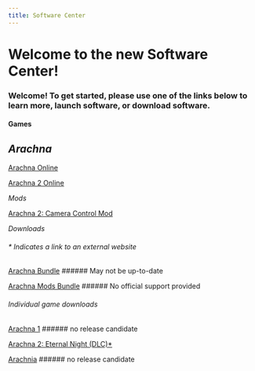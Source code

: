 ```yaml
---
title: Software Center
---
```


# Welcome to the new Software Center!

### Welcome! To get started, please use one of the links below to learn more, launch software, or download software.

#### Games

## *Arachna*

[Arachna Online](https://247086.github.io/software/playable/Arachna.html)

[Arachna 2 Online](https://247086.github.io/software/playable/Arachna2.html)


*Mods*

[Arachna 2: Camera Control Mod](https://247086.github.io/software/playable/A2%20Cam%20Control%20Mod.html)


*Downloads*
###### * Indicates a link to an external website

[Arachna Bundle](https://247086.github.io/software/downloads/Arachna%20Bundle%20Download.zip) ###### May not be up-to-date

[Arachna Mods Bundle](https://247086.github.io/software/downloads/Arachna%20Mod%20Download.zip) ###### No official support provided

###### Individual game downloads
[Arachna 1](nan) ###### no release candidate

[Arachna 2: Eternal Night (DLC)*](https://www.dropbox.com/s/zpfmpy8nmu4qu71/Arachna%202%20%2B%20DLC%201.0.8.html?dl=0)

[Arachnia](nan) ###### no release candidate
